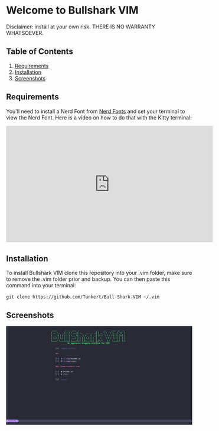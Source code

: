 # Welcome to Bullshark VIM

Disclaimer: install at your own risk. THERE IS NO WARRANTY WHATSOEVER.

## Table of Contents

1. <a href="#requirements">Requirements</a>
2. <a href="#installation">Installation</a>
3. <a href="#screenshots">Screenshots</a>

<h2 id="requirements">Requirements</h2>

You'll need to install a Nerd Font from [Nerd Fonts](https://github.com/ryanoasis/nerd-fonts) and set your terminal to view the Nerd Font. Here is a video on how to do that with the Kitty terminal:

<iframe width="560" height="315" src="https://www.youtube.com/embed/4KdAqsU7E-M" title="YouTube video player" frameborder="0" allow="accelerometer; autoplay; clipboard-write; encrypted-media; gyroscope; picture-in-picture" allowfullscreen></iframe>

<h2 id="installation">Installation</h2>

To install Bullshark VIM clone this repository into your .vim folder, make sure to remove the .vim folder prior and backup. You can then paste this command into your terminal:

```
git clone https://github.com/Tunkert/Bull-Shark-VIM ~/.vim
```

<h2 id="screenshots">Screenshots</h2>

![Bull Shark VIM Screenshot](./images/bull-shark-vim-screenshot.png)
